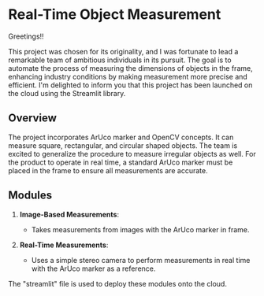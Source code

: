 # Real-Time Object Measurement

Greetings!!

This project was chosen for its originality, and I was fortunate to lead a remarkable team of ambitious individuals in its pursuit. The goal is to automate the process of measuring the dimensions of objects in the frame, enhancing industry conditions by making measurement more precise and efficient. I'm delighted to inform you that this project has been launched on the cloud using the Streamlit library.

## Overview

The project incorporates ArUco marker and OpenCV concepts. It can measure square, rectangular, and circular shaped objects. The team is excited to generalize the procedure to measure irregular objects as well. For the product to operate in real time, a standard ArUco marker must be placed in the frame to ensure all measurements are accurate. 

## Modules

1. **Image-Based Measurements**: 
   - Takes measurements from images with the ArUco marker in frame.
   
2. **Real-Time Measurements**: 
   - Uses a simple stereo camera to perform measurements in real time with the ArUco marker as a reference.
   
The "streamlit" file is used to deploy these modules onto the cloud.
